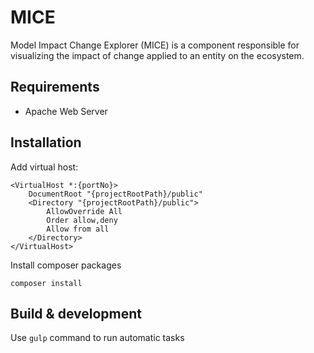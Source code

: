 # MICE

Model Impact Change Explorer (MICE) is a component responsible for visualizing the impact of change applied to an entity on the ecosystem.

## Requirements

* Apache Web Server

## Installation

Add virtual host:

```
<VirtualHost *:{portNo}>
    DocumentRoot "{projectRootPath}/public"
    <Directory "{projectRootPath}/public">
        AllowOverride All
        Order allow,deny
        Allow from all
    </Directory>
</VirtualHost>
```
Install composer packages

    composer install

## Build & development

Use `gulp` command to run automatic tasks
